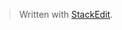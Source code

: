 


> Written with [StackEdit](https://stackedit.io/).
<!--stackedit_data:
eyJoaXN0b3J5IjpbLTgyNzk1OTU0NiwxOTY3NzA4MjAxXX0=
-->